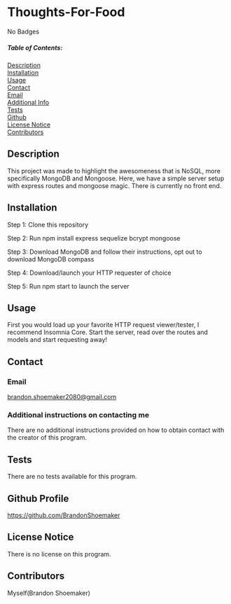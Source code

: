 
# Thoughts-For-Food
No Badges

##### Table of Contents:
[Description](#description)  
[Installation](#install)  
[Usage](#usage)  
[Contact](#contact)  
[Email](#email)  
[Additional Info](#addContact)  
[Tests](#tests)  
[Github](#github)  
[License Notice](#license)  
[Contributors](#contributors)  

## Description

This project was made to highlight the awesomeness that is NoSQL, more specifically MongoDB and Mongoose. Here, we have a simple server setup with express routes and mongoose magic. There is currently no front end.

## Installation


Step 1: Clone this repository

Step 2: Run npm install express sequelize bcrypt mongoose

Step 3: Download MongoDB and follow their instructions, opt out to download MongoDB compass

Step 4: Download/launch your HTTP requester of choice

Step 5: Run npm start to launch the server



## Usage 

First you would load up your favorite HTTP request viewer/tester, I recommend Insomnia Core. Start the server, read over the routes and models and start requesting away!

## Contact

### Email

brandon.shoemaker2080@gmail.com

### Additional instructions on contacting me

  
  There are no additional instructions provided on how to obtain contact with the creator of this program.
  


  ## Tests

  There are no tests available for this program.
  

## Github Profile

https://github.com/BrandonShoemaker


## License Notice

There is no license on this program.
    

## Contributors

Myself(Brandon Shoemaker)


